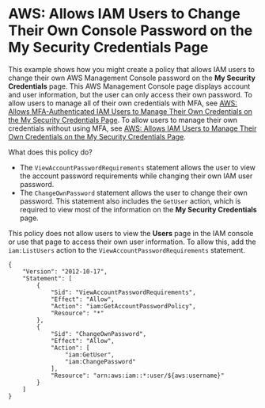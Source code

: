 # AWS: Allows IAM Users to Change Their Own Console Password on the My Security Credentials Page<a name="reference_policies_examples_aws_my-sec-creds-self-manage-password-only"></a>

This example shows how you might create a policy that allows IAM users to change their own AWS Management Console password on the **My Security Credentials** page\. This AWS Management Console page displays account and user information, but the user can only access their own password\. To allow users to manage all of their own credentials with MFA, see [AWS: Allows MFA\-Authenticated IAM Users to Manage Their Own Credentials on the My Security Credentials Page](reference_policies_examples_aws_my-sec-creds-self-manage.md)\. To allow users to manage their own credentials without using MFA, see [AWS: Allows IAM Users to Manage Their Own Credentials on the My Security Credentials Page](reference_policies_examples_aws_my-sec-creds-self-manage-no-mfa.md)\.

What does this policy do? 
+ The `ViewAccountPasswordRequirements` statement allows the user to view the account password requirements while changing their own IAM user password\.
+ The `ChangeOwnPassword` statement allows the user to change their own password\. This statement also includes the `GetUser` action, which is required to view most of the information on the **My Security Credentials** page\.

This policy does not allow users to view the **Users** page in the IAM console or use that page to access their own user information\. To allow this, add the `iam:ListUsers` action to the `ViewAccountPasswordRequirements` statement\.

```
{
    "Version": "2012-10-17",
    "Statement": [
        {
            "Sid": "ViewAccountPasswordRequirements",
            "Effect": "Allow",
            "Action": "iam:GetAccountPasswordPolicy",
            "Resource": "*"
        },
        {
            "Sid": "ChangeOwnPassword",
            "Effect": "Allow",
            "Action": [
                "iam:GetUser",
                "iam:ChangePassword"
            ],
            "Resource": "arn:aws:iam::*:user/${aws:username}"
        }
    ]
}
```